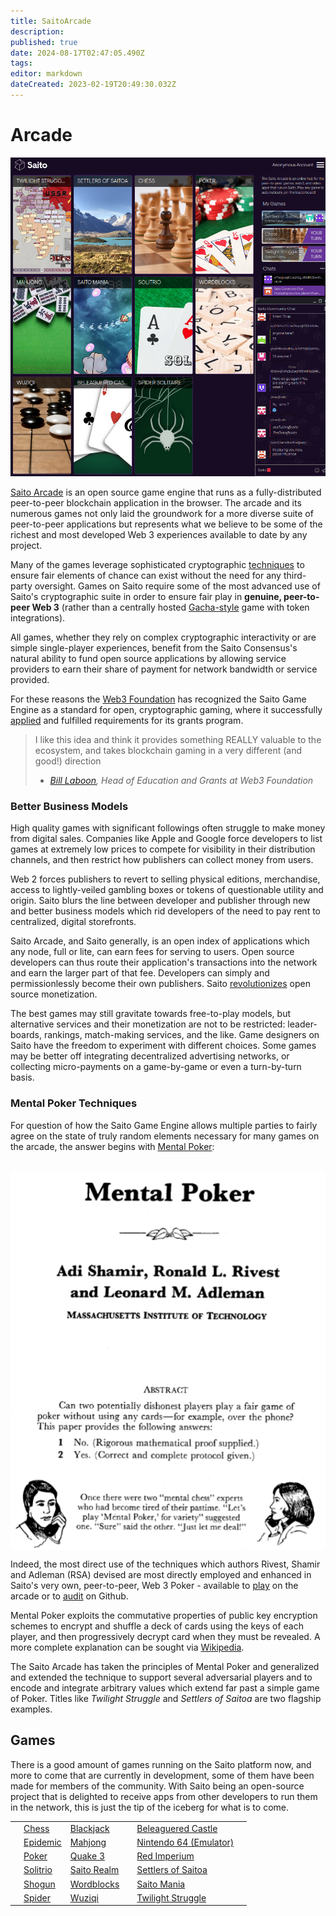 ```yaml
---
title: SaitoArcade
description: 
published: true
date: 2024-08-17T02:47:05.490Z
tags: 
editor: markdown
dateCreated: 2023-02-19T20:49:30.032Z
---
```


# Arcade

![arcade-updated.png](/arcade-updated.png)[](/arcade.png)

[Saito Arcade](https://saito.io/arcade/) is an open source game engine that runs as a fully-distributed peer-to-peer blockchain application in the browser. The arcade and its numerous games not only laid the groundwork for a more diverse suite of peer-to-peer applications but represents what we believe to be some of the richest and most developed Web 3 experiences available to date by any project.

Many of the games leverage sophisticated cryptographic [techniques](#mentalPoker) to ensure fair elements of chance can exist without the need for any third-party oversight. Games on Saito require some of the most advanced use of Saito's cryptographic suite in order to ensure fair play in **genuine, peer-to-peer Web 3** (rather than a centrally hosted [Gacha-style](https://en.wikipedia.org/wiki/Gacha_game) game with token integrations). 

All games, whether they rely on complex cryptographic interactivity or are simple single-player experiences, benefit from the Saito Consensus's natural ability to fund open source applications by allowing service providers to earn their share of payment for network bandwidth or service provided.

For these reasons the [Web3 Foundation](https://web3.foundation/) has recognized the Saito Game Engine as a standard for open, cryptographic gaming, where it successfully [applied](https://github.com/w3f/Grants-Program/blob/master/applications/saito-game-protocol-and-engine.md) and fulfilled requirements for its grants program.

> I like this idea and think it provides something REALLY valuable to the ecosystem, and takes blockchain gaming in a very different (and good!) direction
> - *[Bill Laboon](https://github.com/w3f/Grants-Program/pull/73#issuecomment-713638248), Head of Education and Grants at Web3 Foundation*

### <div id="betterBusiness"> Better Business Models </div>

High  quality games with significant followings often struggle to make money from digital sales. Companies like Apple and Google force developers to list games at extremely low prices to compete for visibility in their distribution channels, and then restrict how publishers can collect money from users.

Web 2 forces publishers to revert to selling physical editions, merchandise, access to lightly-veiled gambling boxes or tokens of questionable utility and origin. Saito blurs the line between developer and publisher through new and better business models which rid developers of the need to pay rent to centralized, digital storefronts.

Saito Arcade, and Saito generally, is an open index of applications which any node, full or lite, can earn fees for serving to users. Open source developers can thus route their application's transactions into the network and earn the larger part of that fee. Developers can simply and permissionlessly become their own publishers. Saito [revolutionizes](https://medium.com/@0xluminous/the-future-of-open-source-software-7c77592f8f24) open source monetization.

The best games may still gravitate towards free-to-play models, but alternative services and their monetization are not to be restricted: leader-boards, rankings, match-making services, and the like. Game designers on Saito have the freedom to experiment with different choices. Some games may be better off integrating decentralized advertising networks, or collecting micro-payments on a game-by-game or even a turn-by-turn basis.

### <div id="mentalPoker"> Mental Poker Techniques </div>

For question of how the Saito Game Engine allows multiple parties to fairly agree on the state of truly random elements necessary for many games on the arcade, the answer begins with [Mental Poker](https://people.csail.mit.edu/rivest/pubs/SRA81.pdf):

  <br>
<div style="display: flex; justify-content: center;">
    <img src="/mentalpoker.png" alt="Mental Poker; Adi Shamir, Ronald L. Rivest and Leanard M. Adleman; MASSACHUSETTS INSTITUTE OF TECHNOLOGY; ABSTRACT Can two potentially dishonest players play a fair game of poker without using any cards-for example, over the phone? This paper provides the following answers: 1. No. (Rigorous mathemmatical proof supplied.) 2. Yes. (Correct and complete protocol given.); Once there were two 'mental chess' experts who had become tired of their passtime. 'Let's play 'Mental Mpoker,' for variety' suggested one. 'Sure' said the other,' Just let me deal!'">
</div>

Indeed, the most direct use of the techniques which authors Rivest, Shamir and Adleman (RSA) devised are most directly employed and enhanced in Saito's very own, peer-to-peer, Web 3 Poker - available to [play](https://saito.io/arcade) on the arcade or to [audit](https://github.com/SaitoTech/saito-lite-rust/tree/master/mods/poker) on Github.

Mental Poker exploits the commutative properties of public key encryption schemes to encrypt and shuffle a deck of cards using the keys of each player, and then progressively decrypt card when they must be revealed. A more complete explanation can be sought via [Wikipedia](https://en.wikipedia.org/wiki/Mental_poker).

The Saito Arcade has taken the principles of Mental Poker and generalized and extended the technique to support several adversarial players and to encode and integrate arbitrary values which extend far past a simple game of Poker. Titles like *Twilight Struggle* and *Settlers of Saitoa* are two flagship examples.

## Games

There is a good amount of games running on the Saito platform now, and more to come that are currently in development, some of them have been made for members of the community. With Saito being an open-source project that is delighted to receive apps from other developers to run them in the network, this is just the tip of the iceberg for what is to come.

|     |     |     |     |     |     |
| --- | --- | --- | --- | --- | --- |
|     | [Chess](/tech/applications/chess) | [Blackjack](/tech/applications/Blackjack) |     | [Beleaguered Castle](/tech/applications/BeleagueredCastle) |     |
|     | [Epidemic](/tech/applications/epidemic) | [Mahjong](/tech/applications/Mahjong) |     | [Nintendo 64 (Emulator)](/tech/applications/n64) |     |
|     | [Poker](/tech/applications/poker) | [Quake 3](/tech/applications/quake3) |     | [Red Imperium](/tech/applications/redImperium) |     |
|     | [Solitrio](/tech/applications/solitrio) | [Saito Realm](/tech/applications/realm) |     | [Settlers of Saitoa](/tech/applications/settlers) |     |
|     | [Shogun](/tech/applications/Shogun) | [Wordblocks](/tech/applications/wordblocks) |     | [Saito Mania](/tech/applications/SaitoMania) |     |
|     | [Spider](/tech/applications/spider) | [Wuziqi](/tech/applications/wuziqi) |     | [Twilight Struggle](/tech/applications/twilightStruggle) |     |



<!--

The [Saito Arcade](https://saito.io/arcade/) is an open-source game engine that runs as a fully-distributed peer-to-peer (p2p) blockchain application. All the games you can play run directly in the browser using p2p communications to send and receive game moves. Players interact only with each other - there is no central trusted server for deals or storing game data.

This is one of the first open-source software developed by the Saito team. It has been recognized by the Web3 Foundation as a standard for open cryptographic gaming.  Also, the arcade works as a showcase for the games/app/chat/forum/AppStore /etc. These are all applications that run in the browser and send-and-receive on-chain data.

-->


<!-- OLD VERSION
![](/arcade.png)

# Saito Arcade

The [Saito Arcade](https://saito.io/arcade/) is an open-source game engine that runs as a fully-distributed peer-to-peer (p2p) blockchain application. All the games you can play run directly in the browser using p2p communications to send and receive game moves. Players interact only with each other - there is no central trusted server for deals or storing game data.

This is one of the first open-source software developed by the Saito team. It has been recognized by the Web3 Foundation as a standard for open cryptographic gaming.  Also, the arcade works as a showcase for the games/app/chat/forum/AppStore /etc. These are all applications that run in the browser and send-and-receive on-chain data.
-->